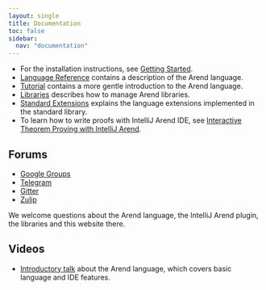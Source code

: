 ```yaml
---
layout: single
title: Documentation
toc: false
sidebar:
  nav: "documentation"
---
```


* For the installation instructions, see [Getting Started](/documentation/getting-started).
* [Language Reference](/documentation/language-reference) contains a description of the Arend language.
* [Tutorial](/documentation/tutorial) contains a more gentle introduction to the Arend language.
* [Libraries](/documentation/libraries) describes how to manage Arend libraries.
* [Standard Extensions](/documentation/standard-tactics) explains the language extensions
  implemented in the standard library.
* To learn how to write proofs with IntelliJ Arend IDE, see [Interactive Theorem Proving with IntelliJ Arend](intellij-arend-tutorial). 

## Forums

- [Google Groups](https://groups.google.com/forum/#!forum/arend-lang)
- [Telegram](https://t.me/joinchat/GPwwsREtctsqEVs6gPeLLg)
- [Gitter](https://gitter.im/arend-lang/community)
- [Zulip](https://arend-lang.zulipchat.com/)

We welcome questions about the Arend language, the IntelliJ Arend plugin,
the libraries and this website there.

## Videos

* [Introductory talk](https://www.youtube.com/watch?v=BUUEvTbVQR8) about the Arend language, which covers basic language and IDE features.

